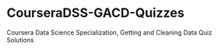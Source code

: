 # CourseraDSS-GACD-Quizzes
Coursera Data Science Specialization, Getting and Cleaning Data Quiz Solutions
